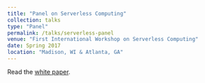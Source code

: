 ```yaml
---
title: "Panel on Serverless Computing"
collection: talks
type: "Panel"
permalink: /talks/serverless-panel
venue: "First International Workshop on Serverless Computing"
date: Spring 2017
location: "Madison, WI & Atlanta, GA"
---
```


Read the [white paper](https://edoakes.github.io/files/wosc_2017_serverless_panel.pdf).
